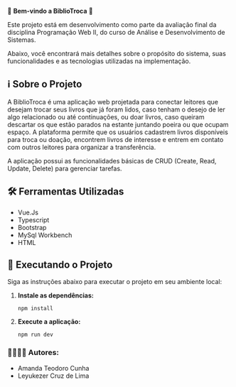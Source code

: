 🎉 **Bem-vindo a BiblioTroca** 🚀

Este projeto está em desenvolvimento como parte da avaliação final da disciplina Programação Web II, do curso de Análise e Desenvolvimento de Sistemas.

Abaixo, você encontrará mais detalhes sobre o propósito do sistema, suas funcionalidades e as tecnologias utilizadas na implementação.

## ℹ️ Sobre o Projeto

A BiblioTroca é uma aplicação web projetada para conectar leitores que
desejam trocar seus livros que já foram lidos, caso tenham o desejo de ler algo
relacionado ou até continuações, ou doar livros, caso queiram descartar os que
estão parados na estante juntando poeira ou que ocupam espaço. A plataforma
permite que os usuários cadastrem livros disponíveis para troca ou doação,
encontrem livros de interesse e entrem em contato com outros leitores para
organizar a transferência.

A aplicação possui as funcionalidades básicas de CRUD (Create, Read, Update, Delete) para gerenciar tarefas.

## 🛠️ Ferramentas Utilizadas

- Vue.Js
- Typescript
- Bootstrap
- MySql Workbench
- HTML

## 🚀 Executando o Projeto

Siga as instruções abaixo para executar o projeto em seu ambiente local:

1. **Instale as dependências:**

   ```
   npm install
   ```

2. **Execute a aplicação:**

   ```
   npm run dev
   ```

### 👨‍💻👩‍💻 Autores:

- Amanda Teodoro Cunha
- Leyukezer Cruz de Lima